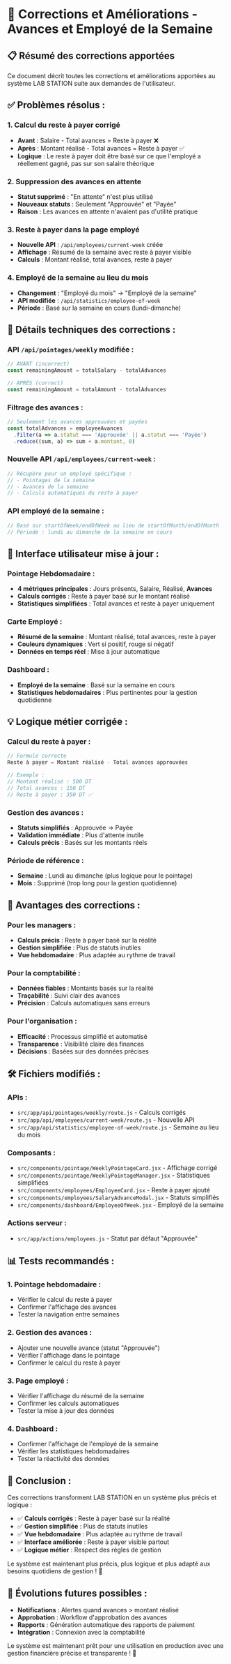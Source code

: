 # 🔧 Corrections et Améliorations - Avances et Employé de la Semaine

## 📋 Résumé des corrections apportées

Ce document décrit toutes les corrections et améliorations apportées au système LAB STATION suite aux demandes de l'utilisateur.

## ✅ **Problèmes résolus :**

### 1. **Calcul du reste à payer corrigé**
- **Avant** : Salaire - Total avances = Reste à payer ❌
- **Après** : Montant réalisé - Total avances = Reste à payer ✅
- **Logique** : Le reste à payer doit être basé sur ce que l'employé a réellement gagné, pas sur son salaire théorique

### 2. **Suppression des avances en attente**
- **Statut supprimé** : "En attente" n'est plus utilisé
- **Nouveaux statuts** : Seulement "Approuvée" et "Payée"
- **Raison** : Les avances en attente n'avaient pas d'utilité pratique

### 3. **Reste à payer dans la page employé**
- **Nouvelle API** : `/api/employees/current-week` créée
- **Affichage** : Résumé de la semaine avec reste à payer visible
- **Calculs** : Montant réalisé, total avances, reste à payer

### 4. **Employé de la semaine au lieu du mois**
- **Changement** : "Employé du mois" → "Employé de la semaine"
- **API modifiée** : `/api/statistics/employee-of-week`
- **Période** : Basé sur la semaine en cours (lundi-dimanche)

## 🔧 **Détails techniques des corrections :**

### **API `/api/pointages/weekly` modifiée :**
```javascript
// AVANT (incorrect)
const remainingAmount = totalSalary - totalAdvances

// APRÈS (correct)
const remainingAmount = totalAmount - totalAdvances
```

### **Filtrage des avances :**
```javascript
// Seulement les avances approuvées et payées
const totalAdvances = employeeAvances
  .filter(a => a.statut === 'Approuvée' || a.statut === 'Payée')
  .reduce((sum, a) => sum + a.montant, 0)
```

### **Nouvelle API `/api/employees/current-week` :**
```javascript
// Récupère pour un employé spécifique :
// - Pointages de la semaine
// - Avances de la semaine
// - Calculs automatiques du reste à payer
```

### **API employé de la semaine :**
```javascript
// Basé sur startOfWeek/endOfWeek au lieu de startOfMonth/endOfMonth
// Période : lundi au dimanche de la semaine en cours
```

## 📱 **Interface utilisateur mise à jour :**

### **Pointage Hebdomadaire :**
- **4 métriques principales** : Jours présents, Salaire, Réalisé, **Avances**
- **Calculs corrigés** : Reste à payer basé sur le montant réalisé
- **Statistiques simplifiées** : Total avances et reste à payer uniquement

### **Carte Employé :**
- **Résumé de la semaine** : Montant réalisé, total avances, reste à payer
- **Couleurs dynamiques** : Vert si positif, rouge si négatif
- **Données en temps réel** : Mise à jour automatique

### **Dashboard :**
- **Employé de la semaine** : Basé sur la semaine en cours
- **Statistiques hebdomadaires** : Plus pertinentes pour la gestion quotidienne

## 💡 **Logique métier corrigée :**

### **Calcul du reste à payer :**
```javascript
// Formule correcte
Reste à payer = Montant réalisé - Total avances approuvées

// Exemple :
// Montant réalisé : 500 DT
// Total avances : 150 DT
// Reste à payer : 350 DT ✅
```

### **Gestion des avances :**
- **Statuts simplifiés** : Approuvée → Payée
- **Validation immédiate** : Plus d'attente inutile
- **Calculs précis** : Basés sur les montants réels

### **Période de référence :**
- **Semaine** : Lundi au dimanche (plus logique pour le pointage)
- **Mois** : Supprimé (trop long pour la gestion quotidienne)

## 🎯 **Avantages des corrections :**

### **Pour les managers :**
- **Calculs précis** : Reste à payer basé sur la réalité
- **Gestion simplifiée** : Plus de statuts inutiles
- **Vue hebdomadaire** : Plus adaptée au rythme de travail

### **Pour la comptabilité :**
- **Données fiables** : Montants basés sur la réalité
- **Traçabilité** : Suivi clair des avances
- **Précision** : Calculs automatiques sans erreurs

### **Pour l'organisation :**
- **Efficacité** : Processus simplifié et automatisé
- **Transparence** : Visibilité claire des finances
- **Décisions** : Basées sur des données précises

## 🛠️ **Fichiers modifiés :**

### **APIs :**
- `src/app/api/pointages/weekly/route.js` - Calculs corrigés
- `src/app/api/employees/current-week/route.js` - Nouvelle API
- `src/app/api/statistics/employee-of-week/route.js` - Semaine au lieu du mois

### **Composants :**
- `src/components/pointage/WeeklyPointageCard.jsx` - Affichage corrigé
- `src/components/pointage/WeeklyPointageManager.jsx` - Statistiques simplifiées
- `src/components/employees/EmployeeCard.jsx` - Reste à payer ajouté
- `src/components/employees/SalaryAdvanceModal.jsx` - Statuts simplifiés
- `src/components/dashboard/EmployeeOfWeek.jsx` - Employé de la semaine

### **Actions serveur :**
- `src/app/actions/employees.js` - Statut par défaut "Approuvée"

## 📊 **Tests recommandés :**

### **1. Pointage hebdomadaire :**
- Vérifier le calcul du reste à payer
- Confirmer l'affichage des avances
- Tester la navigation entre semaines

### **2. Gestion des avances :**
- Ajouter une nouvelle avance (statut "Approuvée")
- Vérifier l'affichage dans le pointage
- Confirmer le calcul du reste à payer

### **3. Page employé :**
- Vérifier l'affichage du résumé de la semaine
- Confirmer les calculs automatiques
- Tester la mise à jour des données

### **4. Dashboard :**
- Confirmer l'affichage de l'employé de la semaine
- Vérifier les statistiques hebdomadaires
- Tester la réactivité des données

## 🚀 **Conclusion :**

Ces corrections transforment LAB STATION en un système plus précis et logique :

- ✅ **Calculs corrigés** : Reste à payer basé sur la réalité
- ✅ **Gestion simplifiée** : Plus de statuts inutiles
- ✅ **Vue hebdomadaire** : Plus adaptée au rythme de travail
- ✅ **Interface améliorée** : Reste à payer visible partout
- ✅ **Logique métier** : Respect des règles de gestion

Le système est maintenant plus précis, plus logique et plus adapté aux besoins quotidiens de gestion ! 🎯

## 🔮 **Évolutions futures possibles :**

- **Notifications** : Alertes quand avances > montant réalisé
- **Approbation** : Workflow d'approbation des avances
- **Rapports** : Génération automatique des rapports de paiement
- **Intégration** : Connexion avec la comptabilité

Le système est maintenant prêt pour une utilisation en production avec une gestion financière précise et transparente ! 🎉
